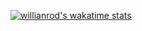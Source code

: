 <!--[![Anurag's GitHub stats](https://github-readme-stats.vercel.app/api?username=PietroBossolasco&count_private=true&show_icons=true&theme=onedark&hide=contribs,prs)](https://github.com/anuraghazra/github-readme-stats)-->

[![willianrod's wakatime stats](https://github-readme-stats.vercel.app/api/wakatime?theme=dark&username=Bosso)](https://github.com/anuraghazra/github-readme-stats)
<!---
PietroBossolasco/PietroBossolasco is a ✨ special ✨ repository because its `README.md` (this file) appears on your GitHub profile.
You can click the Preview link to take a look at your changes.
--->
